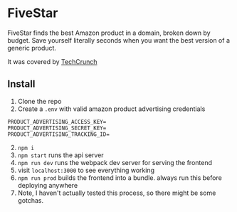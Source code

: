 # FiveStar

FiveStar finds the best Amazon product in a domain, broken down by budget. Save yourself literally seconds when you want the best version of a generic product.

It was covered by [TechCrunch](http://techcrunch.com/2014/06/03/fivestar-finds-the-best-products-on-amazon-from-any-category-on-any-budget/)

## Install

1. Clone the repo
2. Create a `.env` with valid amazon product advertising credentials
```
PRODUCT_ADVERTISING_ACCESS_KEY=
PRODUCT_ADVERTISING_SECRET_KEY=
PRODUCT_ADVERTISING_TRACKING_ID=
```
2. `npm i`
3. `npm start` runs the api server
4. `npm run dev` runs the webpack dev server for serving the frontend
5. visit `localhost:3000` to see everything working
6. `npm run prod` builds the frontend into a bundle. always run this before deploying anywhere
7. Note, I haven't actually tested this process, so there might be some gotchas.

